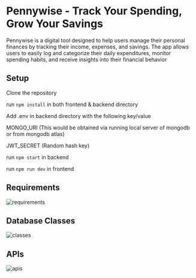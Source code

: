 # Pennywise - Track Your Spending, Grow Your Savings

Pennywise is a digital tool designed to help users manage their personal finances by tracking their income, expenses, and savings. The app allows users to easily log and categorize their daily expenditures, monitor spending habits, and receive insights into their financial behavior

## Setup

Clone the repository

run `npm install` in both frontend & backend directory

Add .env in backend directory with the following key/value

MONGO_URI (This would be obtained via running local server of mongodb or from mongodb atlas)

JWT_SECRET (Random hash key)

run `npm start` in backend

run `npm run dev` in frontend

## Requirements

![requirements](https://github.com/user-attachments/assets/55b2d6fe-f9a4-4dda-aa56-801e733632a5)

## Database Classes

![classes](https://github.com/user-attachments/assets/17e6fd71-f99d-4830-8814-36a48abd29a7)

## APIs

![apis](https://github.com/user-attachments/assets/64f227cb-bfad-44d7-ae64-fae4c3a8b22c)
